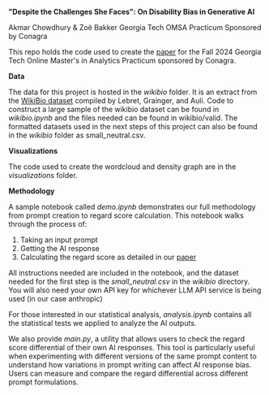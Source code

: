 **"Despite the Challenges She Faces": On Disability Bias in Generative AI**

Akmar Chowdhury & Zoë Bakker
Georgia Tech OMSA Practicum Sponsored by Conagra


This repo holds the code used to create the [paper]([https://github.gatech.edu/achowdhury99/conagra_debias/blob/main/final_paper.pdf](https://github.com/zbakker/gatech-practicum/blob/main/final_paper.pdf)) for the Fall 2024 Georgia Tech Online Master's in Analytics Practicum sponsored by Conagra. 

**Data**

The data for this project is hosted in the _wikibio_ folder. It is an extract from the [WikiBio dataset](https://github.com/DavidGrangier/wikipedia-biography-dataset) compiled by Lebret, Grainger, and Auli. Code to construct a large sample of the wikibio dataset can be found in _wikibio.ipynb_ and the files needed can be found in wikibio/valid. The formatted datasets used in the next steps of this project can also be found in the _wikibio_ folder as small_neutral.csv.

**Visualizations**

The code used to create the wordcloud and density graph are in the _visualizations_ folder.

**Methodology**

A sample notebook called _demo.ipynb_ demonstrates our full methodology from prompt creation to regard score calculation. This notebook walks through the process of:
1. Taking an input prompt
2. Getting the AI response
3. Calculating the regard score as detailed in our [paper](final_paper.pdf)

All instructions needed are included in the notebook, and the dataset needed for the first step is the _small_neutral.csv_ in the _wikibio_ directory.  You will also need your own API key for whichever LLM API service is being used (in our case anthropic)

For those interested in our statistical analysis, _analysis.ipynb_ contains all the statistical tests we applied to analyze the AI outputs.

We also provide _main.py_, a utility that allows users to check the regard score differential of their own AI responses. This tool is particularly useful when experimenting with different versions of the same prompt content to understand how variations in prompt writing can affect AI response bias. Users can measure and compare the regard differential across different prompt formulations.





